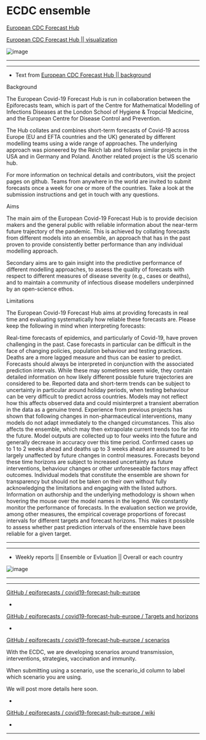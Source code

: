 # ECDC ensemble


[European CDC Forecast Hub](https://covid19forecasthub.eu/index.html)

[European CDC Forecast Hub || visualization ](https://covid19forecasthub.eu/visualisation.html)

![image](https://user-images.githubusercontent.com/30849720/119270266-b9c0f180-bbb0-11eb-942e-856ce94dc376.png)


********
********

* Text from [European CDC Forecast Hub || background](https://covid19forecasthub.eu/background.html)


Background

The European Covid-19 Forecast Hub is run in collaboration between the Epiforecasts team, which is part of the Centre for Mathematical Modelling of Infections Diseases at the London School of Hygiene & Tropcial Medicine, and the European Centre for Disease Control and Prevention.

The Hub collates and combines short-term forecasts of Covid-19 across Europe (EU and EFTA countries and the UK) generated by different modelling teams using a wide range of approaches. The underlying approach was pioneered by the Reich lab and follows similar projects in the USA and in Germany and Poland. Another related project is the US scenario hub.

For more information on technical details and contributors, visit the project pages on github. Teams from anywhere in the world are invited to submit forecasts once a week for one or more of the countries. Take a look at the submission instructions and get in touch with any questions.

Aims

The main aim of the European Covid-19 Forecast Hub is to provide decision makers and the general public with reliable information about the near-term future trajectory of the pandemic. This is achieved by collating forecasts from different models into an ensemble, an approach that has in the past proven to provide consistently better performance than any individual modelling approach.

Secondary aims are to gain insight into the predictive performance of different modelling approaches, to assess the quality of forecasts with respect to different measures of disease severity (e.g., cases or deaths), and to maintain a community of infectious disease modellers underpinned by an open-science ethos.

Limitations

The European Covid-19 Forecast Hub aims at providing forecasts in real time and evaluating systematically how reliable these forecasts are. Please keep the following in mind when interpreting forecasts:

Real-time forecasts of epidemics, and particularly of Covid-19, have proven challenging in the past. Case forecasts in particular can be difficult in the face of changing policies, population behaviour and testing practices. Deaths are a more lagged measure and thus can be easier to predict. Forecasts should always be interpreted in conjunction with the associated prediction intervals. While these may sometimes seem wide, they contain detailed information on how likely different possible future trajectories are considered to be.
Reported data and short-term trends can be subject to uncertainty in particular around holiday periods, when testing behaviour can be very difficult to predict across countries. Models may not reflect how this affects observed data and could misinterpret a transient aberration in the data as a genuine trend.
Experience from previous projects has shown that following changes in non-pharmaceutical interventions, many models do not adapt immediately to the changed circumstances. This also affects the ensemble, which may then extrapolate current trends too far into the future.
Model outputs are collected up to four weeks into the future and generally decrease in accuracy over this time period. Confirmed cases up to 1 to 2 weeks ahead and deaths up to 3 weeks ahead are assumed to be largely unaffected by future changes in control measures. Forecasts beyond these time horizons are subject to increased uncertainty as future interventions, behaviour changes or other unforeseeable factors may affect outcomes.
Individual models that constitute the ensemble are shown for transparency but should not be taken on their own without fully acknowledging the limitations and engaging with the listed authors. Information on authorship and the underlying methodology is shown when hovering the mouse over the model names in the legend.
We constantly monitor the performance of forecasts. In the evaluation section we provide, among other measures, the empirical coverage proportions of forecast intervals for different targets and forecast horizons. This makes it possible to assess whether past prediction intervals of the ensemble have been reliable for a given target.

********
********

* Weekly reports || Ensemble or Evluation || Overall or each country

![image](https://user-images.githubusercontent.com/30849720/119270448-93e81c80-bbb1-11eb-9b93-bd4c5a1a4ea2.png)


********
********

[GitHub / epiforecasts / covid19-forecast-hub-europe](https://github.com/epiforecasts/covid19-forecast-hub-europe)

*

[GitHub / epiforecasts / covid19-forecast-hub-europe / Targets and horizons](https://github.com/epiforecasts/covid19-forecast-hub-europe/wiki/Targets-and-horizons)

*

[GitHub / epiforecasts / covid19-forecast-hub-europe / scenarios](https://github.com/epiforecasts/covid19-forecast-hub-europe/wiki/Scenarios)

With the ECDC, we are developing scenarios around transmission, interventions, strategies, vaccination and immunity.

When submitting using a scenario, use the scenario_id column to label which scenario you are using.

We will post more details here soon.

*

[GitHub / epiforecasts / covid19-forecast-hub-europe / wiki](https://github.com/epiforecasts/covid19-forecast-hub-europe/wiki)

*

********

